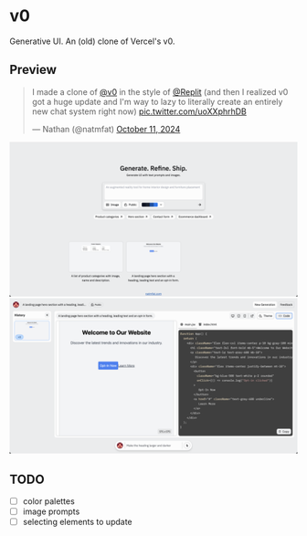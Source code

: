 # v0

Generative UI. An (old) clone of Vercel's v0.

## Preview

<blockquote class="twitter-tweet" data-media-max-width="560"><p lang="en" dir="ltr">I made a clone of <a href="https://twitter.com/v0?ref_src=twsrc%5Etfw">@v0</a> in the style of <a href="https://twitter.com/Replit?ref_src=twsrc%5Etfw">@Replit</a> (and then I realized v0 got a huge update and I&#39;m way to lazy to literally create an entirely new chat system right now) <a href="https://t.co/uoXXphrhDB">pic.twitter.com/uoXXphrhDB</a></p>&mdash; Nathan (@natmfat) <a href="https://twitter.com/natmfat/status/1844842886560625028?ref_src=twsrc%5Etfw">October 11, 2024</a></blockquote>

![Generations gallery](./preview/home.png)
![Creating new UI with code](./preview/generation-code.png)

## TODO

- [ ] color palettes
- [ ] image prompts
- [ ] selecting elements to update
